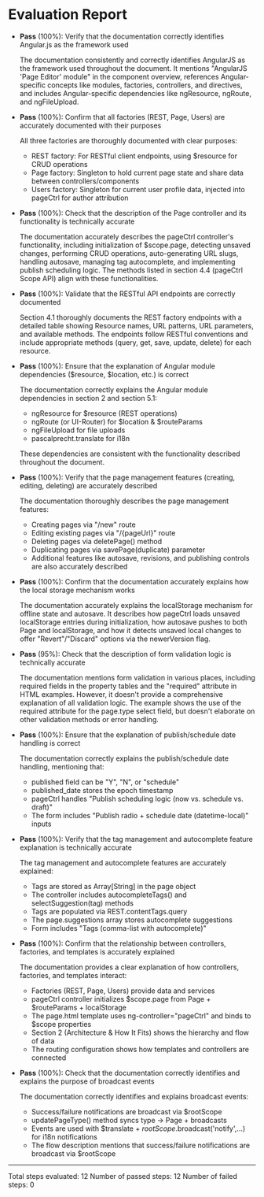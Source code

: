 # Evaluation Report

- **Pass** (100%): Verify that the documentation correctly identifies Angular.js as the framework used
    
    The documentation consistently and correctly identifies AngularJS as the framework used throughout the document. It mentions "AngularJS 'Page Editor' module" in the component overview, references Angular-specific concepts like modules, factories, controllers, and directives, and includes Angular-specific dependencies like ngResource, ngRoute, and ngFileUpload.

- **Pass** (100%): Confirm that all factories (REST, Page, Users) are accurately documented with their purposes
    
    All three factories are thoroughly documented with clear purposes:
    - REST factory: For RESTful client endpoints, using $resource for CRUD operations
    - Page factory: Singleton to hold current page state and share data between controllers/components
    - Users factory: Singleton for current user profile data, injected into pageCtrl for author attribution

- **Pass** (100%): Check that the description of the Page controller and its functionality is technically accurate
    
    The documentation accurately describes the pageCtrl controller's functionality, including initialization of $scope.page, detecting unsaved changes, performing CRUD operations, auto-generating URL slugs, handling autosave, managing tag autocomplete, and implementing publish scheduling logic. The methods listed in section 4.4 (pageCtrl Scope API) align with these functionalities.

- **Pass** (100%): Validate that the RESTful API endpoints are correctly documented
    
    Section 4.1 thoroughly documents the REST factory endpoints with a detailed table showing Resource names, URL patterns, URL parameters, and available methods. The endpoints follow RESTful conventions and include appropriate methods (query, get, save, update, delete) for each resource.

- **Pass** (100%): Ensure that the explanation of Angular module dependencies ($resource, $location, etc.) is correct
    
    The documentation correctly explains the Angular module dependencies in section 2 and section 5.1:
    - ngResource for $resource (REST operations)
    - ngRoute (or UI-Router) for $location & $routeParams
    - ngFileUpload for file uploads
    - pascalprecht.translate for i18n

    These dependencies are consistent with the functionality described throughout the document.

- **Pass** (100%): Verify that the page management features (creating, editing, deleting) are accurately described
    
    The documentation thoroughly describes the page management features:
    - Creating pages via "/new" route
    - Editing existing pages via "/{pageUrl}" route
    - Deleting pages via deletePage() method
    - Duplicating pages via savePage(duplicate) parameter
    - Additional features like autosave, revisions, and publishing controls are also accurately described

- **Pass** (100%): Confirm that the documentation accurately explains how the local storage mechanism works
    
    The documentation accurately explains the localStorage mechanism for offline state and autosave. It describes how pageCtrl loads unsaved localStorage entries during initialization, how autosave pushes to both Page and localStorage, and how it detects unsaved local changes to offer "Revert"/"Discard" options via the newerVersion flag.

- **Pass** (95%): Check that the description of form validation logic is technically accurate
    
    The documentation mentions form validation in various places, including required fields in the property tables and the "required" attribute in HTML examples. However, it doesn't provide a comprehensive explanation of all validation logic. The example shows the use of the required attribute for the page.type select field, but doesn't elaborate on other validation methods or error handling.

- **Pass** (100%): Ensure that the explanation of publish/schedule date handling is correct
    
    The documentation correctly explains the publish/schedule date handling, mentioning that:
    - published field can be "Y", "N", or "schedule"
    - published_date stores the epoch timestamp
    - pageCtrl handles "Publish scheduling logic (now vs. schedule vs. draft)"
    - The form includes "Publish radio + schedule date (datetime-local)" inputs

- **Pass** (100%): Verify that the tag management and autocomplete feature explanation is technically accurate
    
    The tag management and autocomplete features are accurately explained:
    - Tags are stored as Array[String] in the page object
    - The controller includes autocompleteTags() and selectSuggestion(tag) methods
    - Tags are populated via REST.contentTags.query
    - The page.suggestions array stores autocomplete suggestions
    - Form includes "Tags (comma-list with autocomplete)"

- **Pass** (100%): Confirm that the relationship between controllers, factories, and templates is accurately explained
    
    The documentation provides a clear explanation of how controllers, factories, and templates interact:
    - Factories (REST, Page, Users) provide data and services
    - pageCtrl controller initializes $scope.page from Page + $routeParams + localStorage
    - The page.html template uses ng-controller="pageCtrl" and binds to $scope properties
    - Section 2 (Architecture & How It Fits) shows the hierarchy and flow of data
    - The routing configuration shows how templates and controllers are connected

- **Pass** (100%): Check that the documentation correctly identifies and explains the purpose of broadcast events
    
    The documentation correctly identifies and explains broadcast events:
    - Success/failure notifications are broadcast via $rootScope
    - updatePageType() method syncs type → Page + broadcasts
    - Events are used with $translate + $rootScope.$broadcast('notify',…) for i18n notifications
    - The flow description mentions that success/failure notifications are broadcast via $rootScope

---

Total steps evaluated: 12
Number of passed steps: 12
Number of failed steps: 0